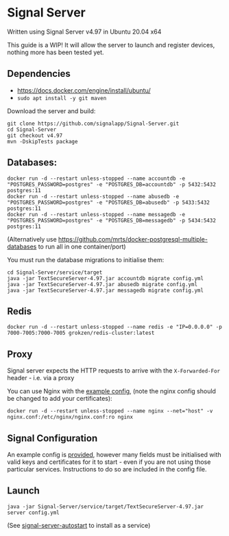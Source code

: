 # Signal Server
Written using Signal Server v4.97 in Ubuntu 20.04 x64

This guide is a WIP! It will allow the server to launch and register devices, nothing
more has been tested yet.

## Dependencies

- https://docs.docker.com/engine/install/ubuntu/
- `sudo apt install -y git maven`

Download the server and build:
```
git clone https://github.com/signalapp/Signal-Server.git
cd Signal-Server
git checkout v4.97
mvn -DskipTests package
```

## Databases:

```
docker run -d --restart unless-stopped --name accountdb -e "POSTGRES_PASSWORD=postgres" -e "POSTGRES_DB=accountdb" -p 5432:5432 postgres:11
docker run -d --restart unless-stopped --name abusedb -e "POSTGRES_PASSWORD=postgres" -e "POSTGRES_DB=abusedb" -p 5433:5432 postgres:11
docker run -d --restart unless-stopped --name messagedb -e "POSTGRES_PASSWORD=postgres" -e "POSTGRES_DB=messagedb" -p 5434:5432 postgres:11
```
(Alternatively use https://github.com/mrts/docker-postgresql-multiple-databases to run all in one container/port)

You must run the database migrations to initialise them:

```
cd Signal-Server/service/target
java -jar TextSecureServer-4.97.jar accountdb migrate config.yml
java -jar TextSecureServer-4.97.jar abusedb migrate config.yml
java -jar TextSecureServer-4.97.jar messagedb migrate config.yml
```

## Redis

```
docker run -d --restart unless-stopped --name redis -e "IP=0.0.0.0" -p 7000-7005:7000-7005 grokzen/redis-cluster:latest
```

## Proxy

Signal server expects the HTTP requests to arrive with the `X-Forwarded-For` header - i.e. via a proxy

You can use Nginx with the [example config](./nginx.conf), 
(note the nginx config should be changed to add your certificates):

```
docker run -d --restart unless-stopped --name nginx --net="host" -v nginx.conf:/etc/nginx/nginx.conf:ro nginx
```

## Signal Configuration

An example config is [provided](./config.yml), however many fields must be initialised
with valid keys and certificates for it to start - even if you are not using those particular
services. Instructions to do so are included in the config file.

## Launch

```
java -jar Signal-Server/service/target/TextSecureServer-4.97.jar server config.yml
```

(See [signal-server-autostart](../signal-server-autostart/) to install as a service)
